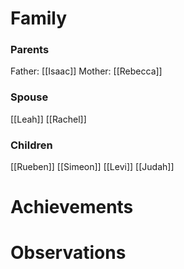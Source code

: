 
# Family

### Parents 
Father: [[Isaac]]
Mother: [[Rebecca]]
### Spouse
[[Leah]]
[[Rachel]]
### Children 
[[Rueben]]
[[Simeon]]
[[Levi]]
[[Judah]]


# Achievements 

# Observations

